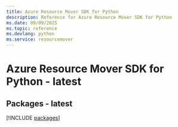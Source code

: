 ```yaml
---
title: Azure Resource Mover SDK for Python
description: Reference for Azure Resource Mover SDK for Python
ms.date: 09/09/2025
ms.topic: reference
ms.devlang: python
ms.service: resourcemover
---
```

# Azure Resource Mover SDK for Python - latest
## Packages - latest
[!INCLUDE [packages](resource-mover-index.md)]
